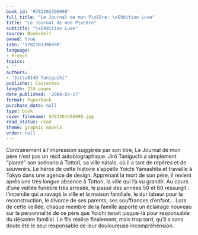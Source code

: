 ```yaml
---
book_id: '9782203396098'
full_title: "Le Journal de mon P\xE8re: \xE9dition Luxe"
title: "Le Journal de mon P\xE8re"
subtitle: "\xE9dition Luxe"
source: Bookshelf
owned: true
isbn: '9782203396098'
language:
- French
topics:
- ''
authors:
- "Jir\u014D Taniguchi"
publisher: Casterman
length: 274 pages
date_published: '2004-03-17'
format: Paperback
purchase_date: null
type: book
cover_filename: 9782203396098.jpg
read_status: read
theme: graphic novels
order: null
---
```

Contrairement à l’impression suggérée par son titre, Le Journal de mon père n’est pas un récit autobiographique. Jirô Taniguchi a simplement “planté” son scénario à Tottori, sa ville natale, où il a tant de repères et de souvenirs.
Le héros de cette histoire s’appelle Yoichi Yamashita et travaille à Tokyo dans une agence de design. Apprenant la mort de son père, il revient après une très longue absence à Tottori, la ville qui l’a vu grandir. Au cours d’une veillée funèbre très arrosée, le passé des années 50 et 60 ressurgit : l’incendie qui a ravagé la ville et la maison familiale, le dur labeur pour la reconstruction, le divorce de ses parents, ses souffrances d’enfant… Lors de cette veillée, chaque membre de la famille apporte un éclairage nouveau sur la personnalité de ce père que Yoichi tenait jusque-là pour responsable du désastre familial. Le fils réalise finalement, mais trop tard, qu’il a sans doute été le seul responsable de leur douloureuse incompréhension.

